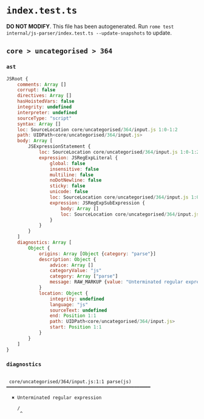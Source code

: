 # `index.test.ts`

**DO NOT MODIFY**. This file has been autogenerated. Run `rome test internal/js-parser/index.test.ts --update-snapshots` to update.

## `core > uncategorised > 364`

### `ast`

```javascript
JSRoot {
	comments: Array []
	corrupt: false
	directives: Array []
	hasHoistedVars: false
	integrity: undefined
	interpreter: undefined
	sourceType: "script"
	syntax: Array []
	loc: SourceLocation core/uncategorised/364/input.js 1:0-1:2
	path: UIDPath<core/uncategorised/364/input.js>
	body: Array [
		JSExpressionStatement {
			loc: SourceLocation core/uncategorised/364/input.js 1:0-1:2
			expression: JSRegExpLiteral {
				global: false
				insensitive: false
				multiline: false
				noDotNewline: false
				sticky: false
				unicode: false
				loc: SourceLocation core/uncategorised/364/input.js 1:0-1:2
				expression: JSRegExpSubExpression {
					body: Array []
					loc: SourceLocation core/uncategorised/364/input.js 1:1-1:1
				}
			}
		}
	]
	diagnostics: Array [
		Object {
			origins: Array [Object {category: "parse"}]
			description: Object {
				advice: Array []
				categoryValue: "js"
				category: Array ["parse"]
				message: RAW_MARKUP {value: "Unterminated regular expression"}
			}
			location: Object {
				integrity: undefined
				language: "js"
				sourceText: undefined
				end: Position 1:1
				path: UIDPath<core/uncategorised/364/input.js>
				start: Position 1:1
			}
		}
	]
}
```

### `diagnostics`

```

 core/uncategorised/364/input.js:1:1 parse(js) ━━━━━━━━━━━━━━━━━━━━━━━━━━━━━━━━━━━━━━━━━━━━━━━━━━━━━

  ✖ Unterminated regular expression

    /
     ^


```
